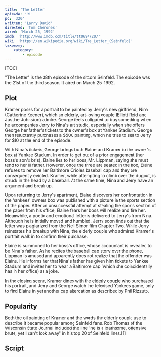 ```yaml
---
title: 'The Letter'
episode: '21'
pc: '320'
written: 'Larry David'
directed: 'Tom Cherones'
aired: 'March 25, 1992'
imdb: 'http://www.imdb.com/title/tt0697720/'
wiki: 'https://en.wikipedia.org/wiki/The_Letter_(Seinfeld)'
taxonomy:
    category:
        - episode
---
```


[TOC]

"The Letter" is the 38th episode of the sitcom Seinfeld. The episode was the 21st of the third season. It aired on March 25, 1992.

## Plot

Kramer poses for a portrait to be painted by Jerry's new girlfriend, Nina (Catherine Keener), which an elderly, art-loving couple (Elliott Reid and Justine Johnston) admire. George feels obligated to buy something when he accompanies Jerry to Nina's art studio, especially when she offers George her father's tickets to the owner's box at Yankee Stadium. George then reluctantly purchases a $500 painting, which he tries to sell to Jerry for $10 at the end of the episode.

With Nina's tickets, George brings both Elaine and Kramer to the owner's box at Yankee Stadium. In order to get out of a prior engagement (her boss's son's bris), Elaine lies to her boss, Mr. Lippman, saying she must tend to her ill father. However, once the three are seated in the box, Elaine refuses to remove her Baltimore Orioles baseball cap and they are consequently evicted. Kramer, while attempting to climb over the dugout, is struck in the head by a baseball. At the same time, Nina and Jerry have an argument and break up.

Upon returning to Jerry's apartment, Elaine discovers her confrontation in the Yankees' owners box was published with a picture in the sports section of the paper. After an unsuccessful attempt at stealing the sports section of the paper from his office, Elaine fears her boss will realize and fire her. Meanwhile, a poetic and emotional letter is delivered to Jerry's from Nina. Although he is initially moved and humbled, Jerry soon finds out that the letter was plagiarized from the Neil Simon film Chapter Two. While Jerry reinstates his breakup with Nina, the elderly couple who admired Kramer's portrait walk in to confirm their purchase.

Elaine is summoned to her boss's office, whose accountant is revealed to be Nina's father. As he recites the baseball cap story over the phone, Lippman is amused and apparently does not realize that the offender was Elaine. He informs her that Nina's father has given him tickets to Yankee Stadium and invites her to wear a Baltimore cap (which she coincidentally has in her office) as a joke.

In the closing scene, Kramer dines with the elderly couple who purchased his portrait, and Jerry and George watch the televised Yankees game, only to find Elaine in yet another cap altercation as described by Phil Rizzuto.

## Popularity

Both the oil painting of Kramer and the words the elderly couple use to describe it became popular among Seinfeld fans. Rob Thomas of the Wisconsin State Journal included the line "he is a loathsome, offensive brute, yet I can't look away" in his top 20 of Seinfeld lines.[1]

## Script
